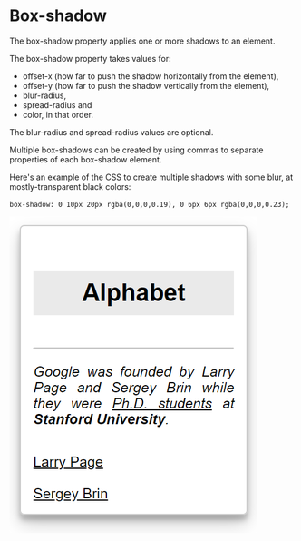 # Box-shadow

The box-shadow property applies one or more shadows to an element.

The box-shadow property takes values for:

- offset-x (how far to push the shadow horizontally from the element),
- offset-y (how far to push the shadow vertically from the element),
- blur-radius,
- spread-radius and
- color, in that order.

The blur-radius and spread-radius values are optional.

Multiple box-shadows can be created by using commas to separate properties of each box-shadow element.

Here's an example of the CSS to create multiple shadows with some blur, at mostly-transparent black colors:
```
box-shadow: 0 10px 20px rgba(0,0,0,0.19), 0 6px 6px rgba(0,0,0,0.23);
```
![](img/2020-05-21-10-21-11.png)